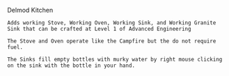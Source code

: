 Delmod Kitchen

	Adds working Stove, Working Oven, Working Sink, and Working Granite Sink that can be crafted at Level 1 of Advanced Engineering
	
	The Stove and Oven operate like the Campfire but the do not require fuel.
	
	The Sinks fill empty bottles with murky water by right mouse clicking on the sink with the bottle in your hand.
